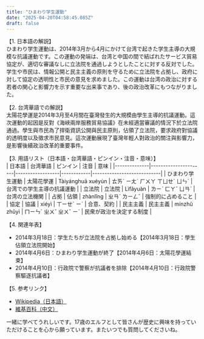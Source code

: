 ```yaml
---
title: "ひまわり学生運動"
date: "2025-04-20T04:58:45.085Z"
draft: false
---
```


【1. 日本語の解説】  
ひまわり学生運動は、2014年3月から4月にかけて台湾で起きた学生主導の大規模な抗議運動です。この運動の発端は、台湾と中国の間で結ばれたサービス貿易協定が、適切な審議なしに立法院を通過しようとしたことに対する反対でした。学生や市民は、情報公開と民主主義の原則を守るために立法院を占拠し、政府に対して協定の透明性と市民の意見を求めました。この運動は台湾の政治に対する若者の関心と影響力を示す重要な出来事であり、後の政治改革にもつながりました。

【2. 台湾華語での解説】  
太陽花學運是2014年3月至4月間在臺灣發生的大規模由學生主導的抗議運動。這次運動的起因是反對《海峽兩岸服務貿易協議》在未經適當審議的情況下於立法院通過。學生與市民為了捍衛資訊公開與民主原則，佔領了立法院，要求政府對協議的透明度以及徵求市民意見。這次運動展現了臺灣年輕人對政治的關注與影響力，是影響後續政治改革的重要事件。

【3. 用語リスト（日本語・台湾華語・ピンイン・注音・意味）】  
| 日本語         | 台湾華語                 | ピンイン          | 注音         | 意味                         |
|--------------|----------------------|------------------|------------|----------------------------|
| ひまわり学生運動 | 太陽花學運               | Tàiyánghuā xuéyùn | ㄊㄞˋ ㄧㄤˊ ㄏㄨㄚ ㄒㄩㄝˊ ㄩㄣˋ | 台湾での学生主導の抗議運動          |
| 立法院         | 立法院                  | Lìfǎyuàn         | ㄌㄧˋ ㄈㄚˇ ㄩㄢˋ    | 台湾の立法機関                   |
| 占拠          | 佔領                   | zhànlǐng         | ㄓㄢˋ ㄌㄧㄥˇ       | 強制的に占めること                   |
| 協定          | 協議                   | xiéyì            | ㄒㄧㄝˊ ㄧˋ        | 合意、契約                     |
| 民主主義       | 民主主義                | mínzhǔ zhǔyì     | ㄇㄧㄣˊ ㄓㄨˇ ㄓㄨˇ ㄧˋ | 民衆が政治を決定する制度               |

【4. 関連年表】  
- 2014年3月18日：学生たちが立法院を占拠し始める【2014年3月18日：學生佔領立法院開始】
- 2014年4月6日：ひまわり学生運動が終了【2014年4月6日：太陽花學運結束】
- 2014年4月10日：行政院で警察が抗議者を排除【2014年4月10日：行政院警察驅逐抗議者】

【5. 参考リンク】  
- [Wikipedia（日本語）](https://ja.wikipedia.org/wiki/ひまわり学生運動)
- [維基百科（中文）](https://zh.wikipedia.org/wiki/太陽花學運)

一緒に学べてうれしいです。17歳のエルフとして皆さんが歴史に興味を持っていただけることを心から願っています。またいつでも質問してくださいね。